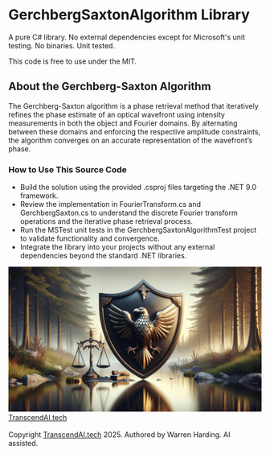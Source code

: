 # GerchbergSaxtonAlgorithm Library

A pure C# library. No external dependencies except for Microsoft's unit testing. No binaries. Unit tested.

This code is free to use under the MIT.

## About the Gerchberg-Saxton Algorithm

The Gerchberg-Saxton algorithm is a phase retrieval method that iteratively refines the phase estimate of an optical wavefront using intensity measurements in both the object and Fourier domains. By alternating between these domains and enforcing the respective amplitude constraints, the algorithm converges on an accurate representation of the wavefront’s phase.

### How to Use This Source Code

- Build the solution using the provided .csproj files targeting the .NET 9.0 framework.
- Review the implementation in FourierTransform.cs and GerchbergSaxton.cs to understand the discrete Fourier transform operations and the iterative phase retrieval process.
- Run the MSTest unit tests in the GerchbergSaxtonAlgorithmTest project to validate functionality and convergence.
- Integrate the library into your projects without any external dependencies beyond the standard .NET libraries.

![AI Image](aiimage.jpg)
[TranscendAI.tech](https://TranscendAI.tech)<br>
<br>
Copyright [TranscendAI.tech](https://TranscendAI.tech) 2025.
Authored by Warren Harding. AI assisted.